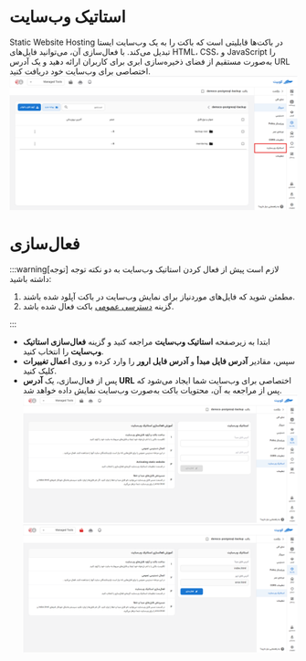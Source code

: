 # استاتیک وب‌سایت

Static Website Hosting در باکت‌ها قابلیتی است که باکت را به یک وب‌سایت ایستا تبدیل می‌کند. با فعال‌سازی آن، می‌توانید فایل‌های HTML، CSS، و JavaScript را به‌صورت مستقیم از فضای ذخیره‌سازی ابری برای کاربران ارائه دهید و یک آدرس URL اختصاصی برای وب‌سایت خود دریافت کنید.
![Website: bucket static website](../img/bucket-staticwebsite.png)

# فعال‌سازی

:::warning[توجه]
لازم است پیش از فعال کردن استاتیک وب‌سایت به دو نکته توجه داشته باشید:

1. مطمئن شوید که فایل‌های موردنیاز برای نمایش وب‌سایت در باکت آپلود شده باشند.
2. گزینه [دسترسی عمومی](../#bucket-public-access) باکت فعال شده باشد.

:::

- ابتدا به زیرصفحه **استاتیک وب‌سایت** مراجعه کنید و گزینه **فعال‌سازی استاتیک وب‌سایت** را انتخاب کنید.
- سپس، مقادیر **آدرس فایل مبدأ** و **آدرس فایل ارور** را وارد کرده و روی **اعمال تغییرات** کلیک کنید.
- پس از فعال‌سازی، یک **آدرس URL** اختصاصی برای وب‌سایت شما ایجاد می‌شود که پس از مراجعه به آن، محتویات باکت به‌صورت وب‌سایت نمایش داده خواهد شد.
  ![Website: sw form](../img/static-website-form.png)
  ![Website: sw config](../img/static-website-config.png)
